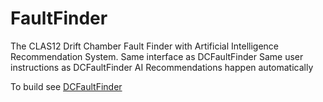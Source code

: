 # FaultFinder
The CLAS12 Drift Chamber Fault Finder with Artificial Intelligence Recommendation System.
Same interface as DCFaultFinder
Same user instructions as DCFaultFinder
AI Recommendations happen automatically

To build see [DCFaultFinder](https://github.com/mckunkel/DCFaultFinder)

